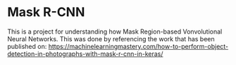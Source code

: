 # Mask R-CNN

This is a project for understanding how Mask Region-based Vonvolutional Neural Networks. This was done by referencing the work that has been published on: https://machinelearningmastery.com/how-to-perform-object-detection-in-photographs-with-mask-r-cnn-in-keras/
